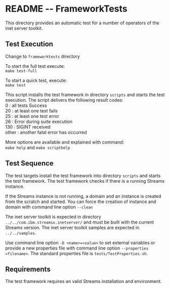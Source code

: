 # README --  FrameworkTests

This directory provides an automatic test for a number of operators of the inet server toolkit.

## Test Execution

Change to `frameworktests` directory  

To start the full test execute:  
`make test-full`

To start a quick test, execute:  
`make test`

This script installs the test framework in directory `scripts` and starts the test execution. The script delivers the following result codes:  
0     : all tests Success  
20    : at least one test fails  
25    : at least one test error  
26    : Error during suite execution  
130   : SIGINT received  
other : another fatal error has occurred  

More options are available and explained with command:  
`make help`
and
`make scripthelp`


## Test Sequence

The test targets install the test framework into directory `scripts` and starts the test framework. The test framework 
checks if there is a running Streams instance.

If the Streams instance is not running, a domain and an instance is created from the scratch and started. You can force the 
creation of instance and domain with command line option `--clean`

The inet server toolkit is expected in directory `../../com.ibm.streamsx.inetserver/` and must be built with the current Streams version. 
The inet server toolkit samples are expected in `../../samples`. 

Use command line option `-D <name>=<value>` to set external variables or provide a new properties file with command line option 
`--properties <filename>`. The standard properties file is `tests/TestProperties.sh`.

## Requirements

The test framework requires an valid Streams installation and environment.

